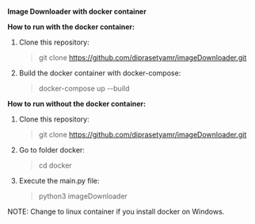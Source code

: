 **Image Downloader with docker container**

**How to run with the docker container:**
  1. Clone this repository:
      > git clone https://github.com/diprasetyamr/imageDownloader.git

  2. Build the docker container with docker-compose:
      > docker-compose up --build

**How to run without the docker container:**
  1. Clone this repository:
      > git clone https://github.com/diprasetyamr/imageDownloader.git

  2. Go to folder docker:
      > cd docker

  3. Execute the main.py file:
      > python3 imageDownloader

NOTE: Change to linux container if you install docker on Windows.
